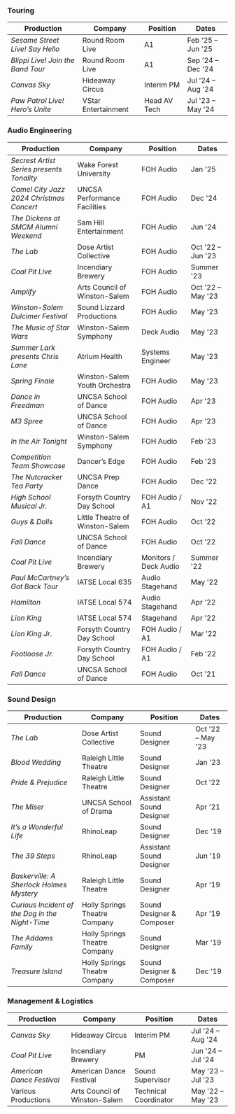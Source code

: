 ### Touring
| **Production**                  | **Company**           | **Position**     | **Dates**        |
| -------------------------------- | --------------------- | ---------------- | ---------------- |
| *Sesame Street Live! Say Hello*  | Round Room Live       | A1               | Feb '25 – Jun '25 |
| *Blippi Live! Join the Band Tour*| Round Room Live       | A1               | Sep '24 – Dec '24 |
| *Canvas Sky*                     | Hideaway Circus       | Interim PM       | Jul '24 – Aug '24 |
| *Paw Patrol Live! Hero’s Unite*  | VStar Entertainment   | Head AV Tech     | Jul '23 – May '24 |

### Audio Engineering
| **Production**                               | **Company**                  | **Position**           | **Dates**        |
| -------------------------------------------- | ---------------------------- | ---------------------- | ---------------- |
| *Secrest Artist Series presents Tonality*    | Wake Forest University       | FOH Audio              | Jan '25          |
| *Camel City Jazz 2024 Christmas Concert*     | UNCSA Performance Facilities | FOH Audio              | Dec '24          |
| *The Dickens at SMCM Alumni Weekend*         | Sam Hill Entertainment       | FOH Audio              | Jun '24          |
| *The Lab*                                    | Dose Artist Collective       | FOH Audio              | Oct '22 – Jun '23 |
| *Coal Pit Live*                              | Incendiary Brewery           | FOH Audio              | Summer '23       |
| *Amplify*                                    | Arts Council of Winston-Salem| FOH Audio              | Oct '22 – May '23 |
| *Winston-Salem Dulcimer Festival*            | Sound Lizzard Productions    | FOH Audio              | May '23          |
| *The Music of Star Wars*                     | Winston-Salem Symphony       | Deck Audio             | May '23          |
| *Summer Lark presents Chris Lane*            | Atrium Health                | Systems Engineer       | May '23          |
| *Spring Finale*                              | Winston-Salem Youth Orchestra| FOH Audio              | May '23          |
| *Dance in Freedman*                          | UNCSA School of Dance        | FOH Audio              | Apr '23          |
| *M3 Spree*                                   | UNCSA School of Dance        | FOH Audio              | Apr '23          |
| *In the Air Tonight*                         | Winston-Salem Symphony       | FOH Audio              | Feb '23          |
| *Competition Team Showcase*                  | Dancer’s Edge                | FOH Audio              | Feb '23          |
| *The Nutcracker Tea Party*                   | UNCSA Prep Dance             | FOH Audio              | Dec '22          |
| *High School Musical Jr.*                    | Forsyth Country Day School   | FOH Audio / A1         | Nov '22          |
| *Guys & Dolls*                               | Little Theatre of Winston-Salem | FOH Audio           | Oct '22          |
| *Fall Dance*                                 | UNCSA School of Dance        | FOH Audio              | Oct '22          |
| *Coal Pit Live*                              | Incendiary Brewery           | Monitors / Deck Audio  | Summer '22       |
| *Paul McCartney’s Got Back Tour*             | IATSE Local 635              | Audio Stagehand        | May '22          |
| *Hamilton*                                   | IATSE Local 574              | Audio Stagehand        | Apr '22          |
| *Lion King*                                  | IATSE Local 574              | Stagehand              | Apr '22          |
| *Lion King Jr.*                              | Forsyth Country Day School   | FOH Audio / A1         | Mar '22          |
| *Footloose Jr.*                              | Forsyth Country Day School   | FOH Audio / A1         | Feb '22          |
| *Fall Dance*                                 | UNCSA School of Dance        | FOH Audio              | Oct '21          |

### Sound Design
| **Production**                                  | **Company**                   | **Position**              | **Dates**         |
| ----------------------------------------------- | ----------------------------- | ------------------------- | ----------------- |
| *The Lab*                                       | Dose Artist Collective        | Sound Designer            | Oct '22 – May '23 |
| *Blood Wedding*                                 | Raleigh Little Theatre        | Sound Designer            | Jan '23           |
| *Pride & Prejudice*                             | Raleigh Little Theatre        | Sound Designer            | Oct '22           |
| *The Miser*                                     | UNCSA School of Drama         | Assistant Sound Designer  | Apr '21           |
| *It’s a Wonderful Life*                         | RhinoLeap                     | Sound Designer            | Dec '19           |
| *The 39 Steps*                                  | RhinoLeap                     | Assistant Sound Designer  | Jun '19           |
| *Baskerville: A Sherlock Holmes Mystery*        | Raleigh Little Theatre        | Sound Designer            | Apr '19           |
| *Curious Incident of the Dog in the Night-Time* | Holly Springs Theatre Company | Sound Designer & Composer | Apr '19           |
| *The Addams Family*                             | Holly Springs Theatre Company | Sound Designer            | Mar '19           |
| *Treasure Island*                               | Holly Springs Theatre Company | Sound Designer & Composer | Dec '19           |

### Management & Logistics
| **Production**             | **Company**                    | **Position**           | **Dates**        |
| -------------------------- | ------------------------------ | ---------------------- | ---------------- |
| *Canvas Sky*               | Hideaway Circus                | Interim PM             | Jul '24 – Aug '24 |
| *Coal Pit Live*            | Incendiary Brewery             | PM                     | Jun '24 – Jul '24 |
| *American Dance Festival*  | American Dance Festival        | Sound Supervisor       | May '23 – Jul '23 |
| Various Productions        | Arts Council of Winston-Salem  | Technical Coordinator  | May '22 – May '23 |

